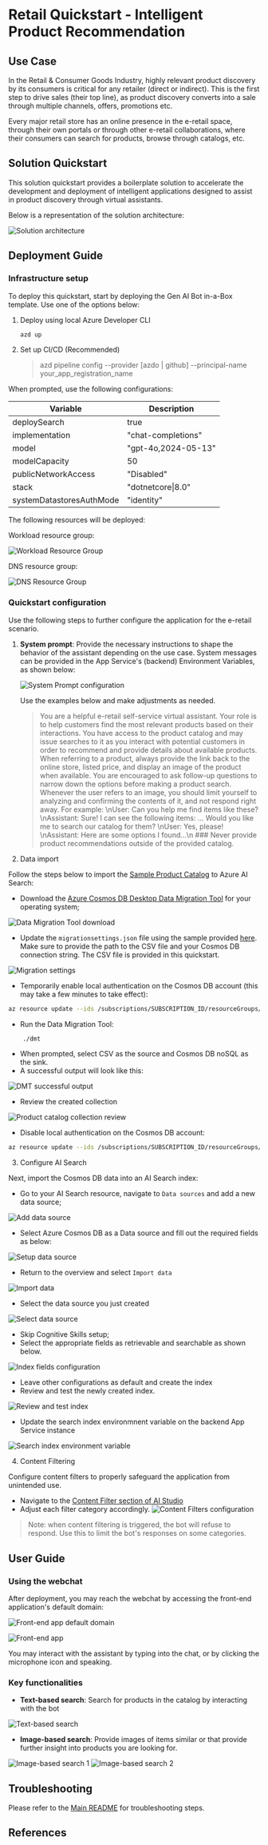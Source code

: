 # Retail Quickstart - Intelligent Product Recommendation

## Use Case

In the Retail & Consumer Goods Industry, highly relevant product discovery by its consumers is critical for any retailer (direct or indirect). This is the first step to drive sales (their top line), as product discovery converts into a sale through multiple channels, offers, promotions etc.

Every major retail store has an online presence in the e-retail space, through their own portals or through other e-retail collaborations, where their consumers can search for products, browse through catalogs, etc.  


## Solution Quickstart

This solution quickstart provides a boilerplate solution to accelerate the development and deployment of intelligent applications designed to assist in product discovery through virtual assistants.

Below is a representation of the solution architecture:

![Solution architecture](./media/architecture.png)

## Deployment Guide

### Infrastructure setup

To deploy this quickstart, start by deploying the Gen AI Bot in-a-Box template. Use one of the options below:

1. Deploy using local Azure Developer CLI

    ```sh
    azd up
    ```

2. Set up CI/CD (Recommended)

    > azd pipeline config --provider [azdo | github] --principal-name your_app_registration_name

When prompted, use the following configurations:

| Variable | Description |
| --- | --- |
| deploySearch | true
| implementation | "chat-completions"
| model | "gpt-4o,2024-05-13"
| modelCapacity | 50
| publicNetworkAccess | "Disabled"
| stack | "dotnetcore\|8.0"
| systemDatastoresAuthMode | "identity"

The following resources will be deployed:

Workload resource group:

![Workload Resource Group](./media/workload-resource-group.png)

DNS resource group:

![DNS Resource Group](../common/media/dns-resource-group.png)

### Quickstart configuration

Use the following steps to further configure the application for the e-retail scenario.

1. **System prompt**: Provide the necessary instructions to shape the behavior of the assistant depending on the use case. System messages can be provided in the App Service's (backend) Environment Variables, as shown below:

    ![System Prompt configuration](../common/system-message.png)

    Use the examples below and make adjustments as needed.

    > You are a helpful e-retail self-service virtual assistant. Your role is to help customers find the most relevant products based on their interactions. You have access to the product catalog and may issue searches to it as you interact with potential customers in order to recommend and provide details about available products. When referring to a product, always provide the link back to the online store, listed price, and display an image of the product when available. You are encouraged to ask follow-up questions to narrow down the options before making a product search. Whenever the user refers to an image, you should limit yourself to analyzing and confirming the contents of it, and not respond right away. For example: \nUser: <Uploads an image> Can you help me find items like these? \nAssistant: Sure! I can see the following items: ... Would you like me to search our catalog for them? \nUser: Yes, please! \nAssistant: <Searches catalog> Here are some options I found...\n ### Never provide product recommendations outside of the provided catalog.

2. Data import

Follow the steps below to import the [Sample Product Catalog](./data/catalog.csv) to Azure AI Search:

- Download the [Azure Cosmos DB Desktop Data Migration Tool](https://github.com/AzureCosmosDB/data-migration-desktop-tool/releases) for your operating system;

![Data Migration Tool download](./media/dmt-releases.png)

- Update the `migrationsettings.json` file using the sample provided [here](./data/migrationsettings.json). Make sure to provide the path to the CSV file and your Cosmos DB connection string. The CSV file is provided in this quickstart.

![Migration settings](./media/migration-settings.png)

- Temporarily enable local authentication on the Cosmos DB account (this may take a few minutes to take effect):
```sh
az resource update --ids /subscriptions/SUBSCRIPTION_ID/resourceGroups/rg-eretail/providers/Microsoft.DocumentDB/databaseAccounts/COSMOS_DB_ACCOUNT_NAME --set properties.disableLocalAuth=false --latest-include-preview
```

- Run the Data Migration Tool:
```sh
    ./dmt
```
- When prompted, select CSV as the source and Cosmos DB noSQL as the sink.
- A successful output will look like this:

![DMT successful output](./media/migration-tool-success.png)

- Review the created collection

![Product catalog collection review](./media/collection-review.png)

- Disable local authentication on the Cosmos DB account:
```sh
az resource update --ids /subscriptions/SUBSCRIPTION_ID/resourceGroups/rg-eretail/providers/Microsoft.DocumentDB/databaseAccounts/COSMOS_DB_ACCOUNT_NAME --set properties.disableLocalAuth=true --latest-include-preview
```

3. Configure AI Search

Next, import the Cosmos DB data into an AI Search index:

- Go to your AI Search resource, navigate to `Data sources` and add a new data source;

![Add data source](./media/add-data-source.png)

- Select Azure Cosmos DB as a Data source and fill out the required fields as below:

![Setup data source](./media/setup-data-source.png)

- Return to the overview and select `Import data`

![Import data](./media/import-data.png)

- Select the data source you just created

![Select data source](./media/select-data-source.png)

- Skip Cognitive Skills setup;
- Select the appropriate fields as retrievable and searchable as shown below.

![Index fields configuration](./media/index-field-configuration.png)

- Leave other configurations as default and create the index
- Review and test the newly created index.

![Review and test index](./media/review-index.png)

- Update the search index environmnent variable on the backend App Service instance

![Search index environment variable](./media/search-index-configuration.png)

4. Content Filtering

Configure content filters to properly safeguard the application from unintended use. 

- Navigate to the [Content Filter section of AI Studio](https://ai.azure.com/resource/contentfilters/contentFilter)
- Adjust each filter category accordingly.
![Content Filters configuration](../common/media/content-filters.png)
> Note: when content filtering is triggered, the bot will refuse to respond. Use this to limit the bot's responses on some categories.

## User Guide

### Using the webchat

After deployment, you may reach the webchat by accessing the front-end application's default domain:

![Front-end app default domain](../common/media/frontend-default-domain.png)

![Front-end app](../common/media/frontend-webchat.png)

You may interact with the assistant by typing into the chat, or by clicking the microphone icon and speaking.

### Key functionalities

- **Text-based search**: Search for products in the catalog by interacting with the bot

![Text-based search](./media/text-based-search.png)

- **Image-based search**: Provide images of items similar or that provide further insight into products you are looking for.

![Image-based search 1](./media/image-based-search-1.png)
![Image-based search 2](./media/image-based-search-2.png)

## Troubleshooting

Please refer to the [Main README](../../README.md) for troubleshooting steps.

## References
